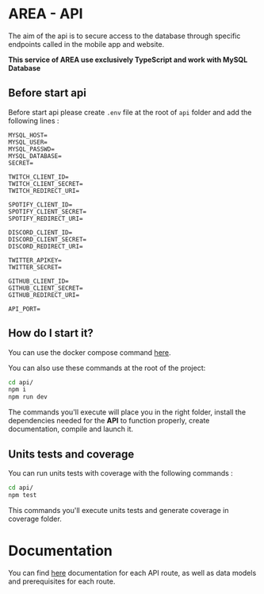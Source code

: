 # AREA - API

The aim of the api is to secure access to the database through specific endpoints called in the mobile app and website.

**This service of AREA use exclusively TypeScript and work with MySQL Database**

## Before start api

Before start api please create ``.env`` file at the root of ``api`` folder and add the following lines :

```env
MYSQL_HOST=
MYSQL_USER=
MYSQL_PASSWD=
MYSQL_DATABASE=
SECRET=

TWITCH_CLIENT_ID=
TWITCH_CLIENT_SECRET=
TWITCH_REDIRECT_URI=

SPOTIFY_CLIENT_ID=
SPOTIFY_CLIENT_SECRET=
SPOTIFY_REDIRECT_URI=

DISCORD_CLIENT_ID=
DISCORD_CLIENT_SECRET=
DISCORD_REDIRECT_URI=

TWITTER_APIKEY=
TWITTER_SECRET=

GITHUB_CLIENT_ID=
GITHUB_CLIENT_SECRET=
GITHUB_REDIRECT_URI=

API_PORT=
```

## How do I start it?

You can use the docker compose command [here](https://github.com/Tek-Pheed/AREA/blob/master/README.md).

You can also use these commands at the root of the project:

```bash
cd api/
npm i
npm run dev
```

The commands you'll execute will place you in the right folder, install the dependencies needed for the **API** to function properly, create documentation, compile and launch it.

## Units tests and coverage

You can run units tests with coverage with the following commands :

```bash
cd api/
npm test
```

This commands you'll execute units tests and generate coverage in coverage folder.

# Documentation

You can find [here](https://api.leafs-studio.com/docs) documentation for each API route, as well as data models and prerequisites for each route.
